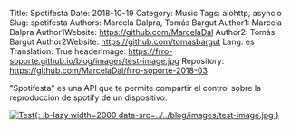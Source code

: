 Title: Spotifesta
Date: 2018-10-19
Category: Music
Tags: aiohttp, asyncio
Slug: spotifesta
Authors: Marcela Dalpra, Tomás Bargut
Author1: Marcela Dalpra
Author1Website: https://github.com/MarcelaDal
Author2: Tomás Bargut
Author2Website: https://github.com/tomasbargut
Lang: es
Translation: True
headerimage: https://frro-soporte.github.io/blog/images/test-image.jpg
Repository: https://github.com/MarcelaDal/frro-soporte-2018-03

"Spotifesta" es una API que te permite compartir el control sobre la reproducción de spotify de un dispositivo.

<!-- PELICAN_END_SUMMARY -->

[![Test]({attach}images/test-image-thumbnail.jpg){: .b-lazy width=2000 data-src=../../blog/images/test-image.jpg }](../../blog/images/test-image.jpg)
